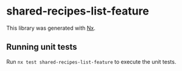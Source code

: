 # shared-recipes-list-feature

This library was generated with [Nx](https://nx.dev).

## Running unit tests

Run `nx test shared-recipes-list-feature` to execute the unit tests.
